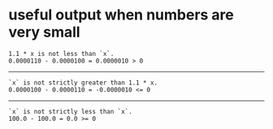 # useful output when numbers are very small

    1.1 * x is not less than `x`.
    0.0000110 - 0.0000100 = 0.0000010 > 0

---

    `x` is not strictly greater than 1.1 * x.
    0.0000100 - 0.0000110 = -0.0000010 <= 0

---

    `x` is not strictly less than `x`.
    100.0 - 100.0 = 0.0 >= 0

